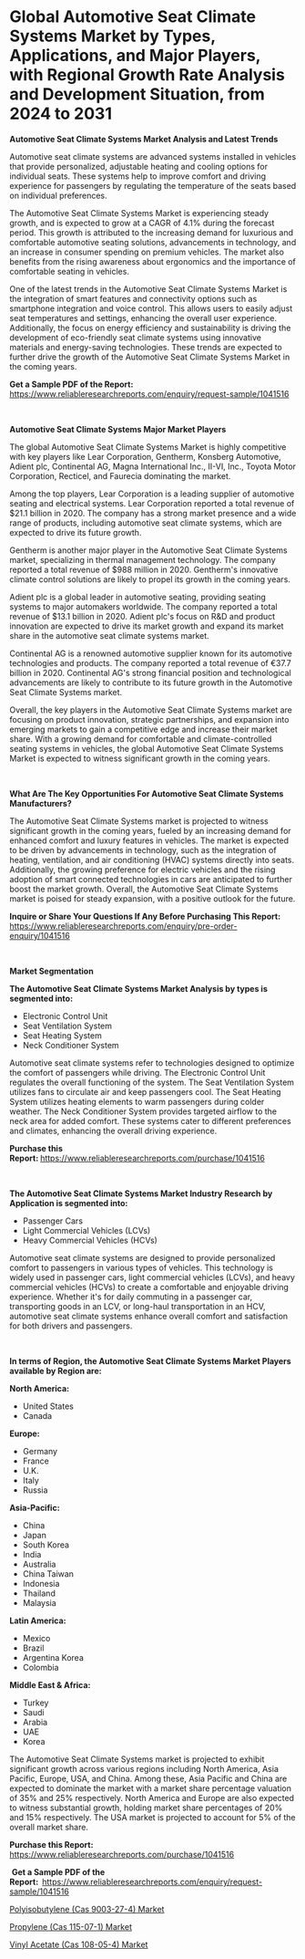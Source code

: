 <p><h1>Global Automotive Seat Climate Systems Market by Types, Applications, and Major Players, with Regional Growth Rate Analysis and Development Situation, from 2024 to 2031</h1></p><p><strong>Automotive Seat Climate Systems Market Analysis and Latest Trends</strong></p>
<p><p>Automotive seat climate systems are advanced systems installed in vehicles that provide personalized, adjustable heating and cooling options for individual seats. These systems help to improve comfort and driving experience for passengers by regulating the temperature of the seats based on individual preferences.</p><p>The Automotive Seat Climate Systems Market is experiencing steady growth, and is expected to grow at a CAGR of 4.1% during the forecast period. This growth is attributed to the increasing demand for luxurious and comfortable automotive seating solutions, advancements in technology, and an increase in consumer spending on premium vehicles. The market also benefits from the rising awareness about ergonomics and the importance of comfortable seating in vehicles.</p><p>One of the latest trends in the Automotive Seat Climate Systems Market is the integration of smart features and connectivity options such as smartphone integration and voice control. This allows users to easily adjust seat temperatures and settings, enhancing the overall user experience. Additionally, the focus on energy efficiency and sustainability is driving the development of eco-friendly seat climate systems using innovative materials and energy-saving technologies. These trends are expected to further drive the growth of the Automotive Seat Climate Systems Market in the coming years.</p></p>
<p><strong>Get a Sample PDF of the Report:&nbsp;</strong> <a href="https://www.reliableresearchreports.com/enquiry/request-sample/1041516">https://www.reliableresearchreports.com/enquiry/request-sample/1041516</a></p>
<p>&nbsp;</p>
<p><strong>Automotive Seat Climate Systems Major Market Players</strong></p>
<p><p>The global Automotive Seat Climate Systems Market is highly competitive with key players like Lear Corporation, Gentherm, Konsberg Automotive, Adient plc, Continental AG, Magna International Inc., II-VI, Inc., Toyota Motor Corporation, Recticel, and Faurecia dominating the market.</p><p>Among the top players, Lear Corporation is a leading supplier of automotive seating and electrical systems. Lear Corporation reported a total revenue of $21.1 billion in 2020. The company has a strong market presence and a wide range of products, including automotive seat climate systems, which are expected to drive its future growth.</p><p>Gentherm is another major player in the Automotive Seat Climate Systems market, specializing in thermal management technology. The company reported a total revenue of $988 million in 2020. Gentherm's innovative climate control solutions are likely to propel its growth in the coming years.</p><p>Adient plc is a global leader in automotive seating, providing seating systems to major automakers worldwide. The company reported a total revenue of $13.1 billion in 2020. Adient plc's focus on R&D and product innovation are expected to drive its market growth and expand its market share in the automotive seat climate systems market.</p><p>Continental AG is a renowned automotive supplier known for its automotive technologies and products. The company reported a total revenue of €37.7 billion in 2020. Continental AG's strong financial position and technological advancements are likely to contribute to its future growth in the Automotive Seat Climate Systems market. </p><p>Overall, the key players in the Automotive Seat Climate Systems market are focusing on product innovation, strategic partnerships, and expansion into emerging markets to gain a competitive edge and increase their market share. With a growing demand for comfortable and climate-controlled seating systems in vehicles, the global Automotive Seat Climate Systems Market is expected to witness significant growth in the coming years.</p></p>
<p>&nbsp;</p>
<p><strong>What Are The Key Opportunities For Automotive Seat Climate Systems Manufacturers?</strong></p>
<p><p>The Automotive Seat Climate Systems market is projected to witness significant growth in the coming years, fueled by an increasing demand for enhanced comfort and luxury features in vehicles. The market is expected to be driven by advancements in technology, such as the integration of heating, ventilation, and air conditioning (HVAC) systems directly into seats. Additionally, the growing preference for electric vehicles and the rising adoption of smart connected technologies in cars are anticipated to further boost the market growth. Overall, the Automotive Seat Climate Systems market is poised for steady expansion, with a positive outlook for the future.</p></p>
<p><strong>Inquire or Share Your Questions If Any Before Purchasing This Report:</strong> <a href="https://www.reliableresearchreports.com/enquiry/pre-order-enquiry/1041516">https://www.reliableresearchreports.com/enquiry/pre-order-enquiry/1041516</a></p>
<p>&nbsp;</p>
<p><strong>Market Segmentation</strong></p>
<p><strong>The Automotive Seat Climate Systems Market Analysis by types is segmented into:</strong></p>
<p><ul><li>Electronic Control Unit</li><li>Seat Ventilation System</li><li>Seat Heating System</li><li>Neck Conditioner System</li></ul></p>
<p><p>Automotive seat climate systems refer to technologies designed to optimize the comfort of passengers while driving. The Electronic Control Unit regulates the overall functioning of the system. The Seat Ventilation System utilizes fans to circulate air and keep passengers cool. The Seat Heating System utilizes heating elements to warm passengers during colder weather. The Neck Conditioner System provides targeted airflow to the neck area for added comfort. These systems cater to different preferences and climates, enhancing the overall driving experience.</p></p>
<p><strong>Purchase this Report:&nbsp;</strong><a href="https://www.reliableresearchreports.com/purchase/1041516">https://www.reliableresearchreports.com/purchase/1041516</a></p>
<p>&nbsp;</p>
<p><strong>The Automotive Seat Climate Systems Market Industry Research by Application is segmented into:</strong></p>
<p><ul><li>Passenger Cars</li><li>Light Commercial Vehicles (LCVs)</li><li>Heavy Commercial Vehicles (HCVs)</li></ul></p>
<p><p>Automotive seat climate systems are designed to provide personalized comfort to passengers in various types of vehicles. This technology is widely used in passenger cars, light commercial vehicles (LCVs), and heavy commercial vehicles (HCVs) to create a comfortable and enjoyable driving experience. Whether it's for daily commuting in a passenger car, transporting goods in an LCV, or long-haul transportation in an HCV, automotive seat climate systems enhance overall comfort and satisfaction for both drivers and passengers.</p></p>
<p>&nbsp;</p>
<p><strong>In terms of Region, the Automotive Seat Climate Systems Market Players available by Region are:</strong></p>
<p>
    <p> <strong> North America: </strong>
        <ul>
            <li>United States</li>
            <li>Canada</li>
        </ul>
        </p> 
    <p> <strong> Europe: </strong>
        <ul>
            <li>Germany</li>
            <li>France</li>
            <li>U.K.</li>
            <li>Italy</li>
            <li>Russia</li>
        </ul>
        </p> 
    <p> <strong> Asia-Pacific: </strong>
        <ul>
            <li>China</li>
            <li>Japan</li>
            <li>South Korea</li>
            <li>India</li>
            <li>Australia</li>
            <li>China Taiwan</li>
            <li>Indonesia</li>
            <li>Thailand</li>
            <li>Malaysia</li>
        </ul>
        </p> 
    <p> <strong> Latin America: </strong>
        <ul>
            <li>Mexico</li>
            <li>Brazil</li>
            <li>Argentina Korea</li>
            <li>Colombia</li>
        </ul>
        </p> 
    <p> <strong> Middle East & Africa: </strong>
        <ul>
            <li>Turkey</li>
            <li>Saudi</li>
            <li>Arabia</li>
            <li>UAE</li>
            <li>Korea</li>
        </ul>
    </p>
    </p>
<p><p>The Automotive Seat Climate Systems market is projected to exhibit significant growth across various regions including North America, Asia Pacific, Europe, USA, and China. Among these, Asia Pacific and China are expected to dominate the market with a market share percentage valuation of 35% and 25% respectively. North America and Europe are also expected to witness substantial growth, holding market share percentages of 20% and 15% respectively. The USA market is projected to account for 5% of the overall market share.</p></p>
<p><strong>Purchase this Report: </strong><a href="https://www.reliableresearchreports.com/purchase/1041516">https://www.reliableresearchreports.com/purchase/1041516</a></p>
<p>&nbsp;<strong>Get a Sample PDF of the Report:&nbsp;&nbsp;</strong><a href="https://www.reliableresearchreports.com/enquiry/request-sample/1041516">https://www.reliableresearchreports.com/enquiry/request-sample/1041516</a></p>
<p><strong></strong></p>
<p><p><a href="https://view.publitas.com/reportprime-1/polyisobutylene-cas-9003-27-4-market-research-report-the-key-to-successful-business-strategy-forecasted-for-period-from-2023-2030/">Polyisobutylene (Cas 9003-27-4) Market</a></p><p><a href="https://view.publitas.com/reportprime-1/propylene-cas-115-07-1-market-size-focuses-on-market-dynamics-in-depth-analysis-and-future-projections-of-its-market-forecasted-for-period-from-2023-to-2030/">Propylene (Cas 115-07-1) Market</a></p><p><a href="https://view.publitas.com/reportprime-1/vinyl-acetate-cas-108-05-4-market-size-and-growth-market-segmentation-regional-and-country-breakdowns-and-market-trends-for-period-from-2023-2030/">Vinyl Acetate (Cas 108-05-4) Market</a></p></p>